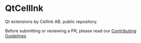 QtCellInk
=========

Qt extensions by CellInk AB. public repository.

Before submitting or reviewing a PR, please read our [Contributing Guidelines](CONTRIBUTING.md)
